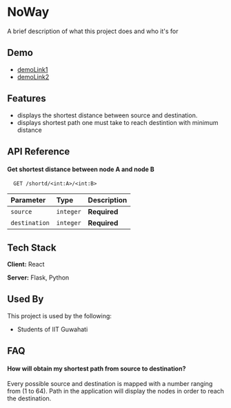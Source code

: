 
# NoWay

A brief description of what this project does and who it's for


## Demo

- [demoLink1](https://drive.google.com/file/d/1pSaGIDEtcM-XmPJak_nZ6Mssc4cG5uYW/view?usp=drive_link)
- [demoLink2](https://drive.google.com/file/d/1x2HZc2gG3Tu4LInNPUDaE8FMJ9c68KOH/view?usp=sharing)



## Features

- displays the shortest distance between source and destination.
- displays shortest path one must take to reach destintion with minimum distance

## API Reference

#### Get shortest distance between node A and node B 

```http
  GET /shortd/<int:A>/<int:B>
```

| Parameter | Type     | Description                |
| :-------- | :------- | :------------------------- |
| `source` | `integer` | **Required**|
| `destination` | `integer` |     **Required**      |




## Tech Stack

**Client:** React

**Server:** Flask, Python


## Used By

This project is used by the following:

- Students of IIT Guwahati


## FAQ

#### How will obtain my shortest path from source to destination?

Every possible source and destination is mapped with a number ranging from (1 to 64). Path in the application will display the nodes in order to reach the destination. 
